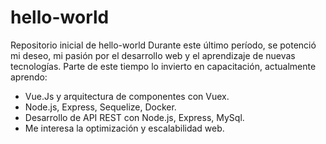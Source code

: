 # hello-world
Repositorio inicial de hello-world
Durante este último período, se potenció mi deseo, mi pasión por el desarrollo web y el aprendizaje de nuevas tecnologías. Parte de este tiempo lo invierto en capacitación, actualmente aprendo:

- Vue.Js y arquitectura de componentes con Vuex.
- Node.js, Express, Sequelize, Docker.
- Desarrollo de API REST con Node.js, Express, MySql.
- Me interesa la optimización y escalabilidad web.
